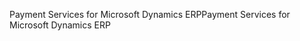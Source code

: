 <span data-ttu-id="00c12-101">Payment Services for Microsoft Dynamics ERP</span><span class="sxs-lookup"><span data-stu-id="00c12-101">Payment Services for Microsoft Dynamics ERP</span></span>
